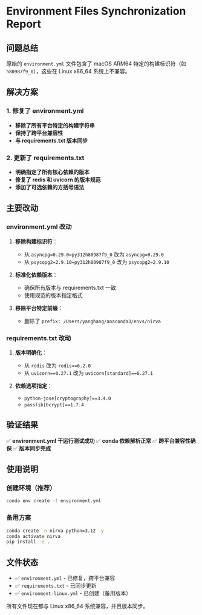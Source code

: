 # Environment Files Synchronization Report

## 问题总结

原始的 `environment.yml` 文件包含了 macOS ARM64 特定的构建标识符（如 `h80987f9_0`），这些在 Linux x86_64 系统上不兼容。

## 解决方案

### 1. 修复了 environment.yml
- **移除了所有平台特定的构建字符串**
- **保持了跨平台兼容性**
- **与 requirements.txt 版本同步**

### 2. 更新了 requirements.txt
- **明确指定了所有核心依赖的版本**
- **修复了 redis 和 uvicorn 的版本规范**
- **添加了可选依赖的方括号语法**

## 主要改动

### environment.yml 改动
1. **移除构建标识符**：
   - 从 `asyncpg=0.29.0=py312h80987f9_0` 改为 `asyncpg=0.29.0`
   - 从 `psycopg2=2.9.10=py312h80987f9_0` 改为 `psycopg2=2.9.10`

2. **标准化依赖版本**：
   - 确保所有版本与 requirements.txt 一致
   - 使用规范的版本指定格式

3. **移除平台特定前缀**：
   - 删除了 `prefix: /Users/yanghang/anaconda3/envs/nirva`

### requirements.txt 改动
1. **版本明确化**：
   - 从 `redis` 改为 `redis==6.2.0`
   - 从 `uvicorn==0.27.1` 改为 `uvicorn[standard]==0.27.1`

2. **依赖选项指定**：
   - `python-jose[cryptography]==3.4.0`
   - `passlib[bcrypt]==1.7.4`

## 验证结果

✅ **environment.yml 干运行测试成功**
✅ **conda 依赖解析正常**
✅ **跨平台兼容性确保**
✅ **版本同步完成**

## 使用说明

### 创建环境（推荐）
```bash
conda env create -f environment.yml
```

### 备用方案
```bash
conda create -n nirva python=3.12 -y
conda activate nirva
pip install -e .
```

## 文件状态
- ✅ `environment.yml` - 已修复，跨平台兼容
- ✅ `requirements.txt` - 已同步更新
- ✅ `environment-linux.yml` - 已创建（备用版本）

所有文件现在都与 Linux x86_64 系统兼容，并且版本同步。

